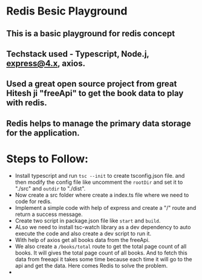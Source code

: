 # Redis Besic Playground

## This is a basic playground for redis concept

## Techstack used - Typescript, Node.j, express@4.x, axios.

## Used a great open source project from great Hitesh ji "freeApi" to get the book data to play with redis.

## Redis helps to manage the primary data storage for the application.

# Steps to Follow:

- Install typescript and run `tsc --init` to create tsconfig.json file. and then modify the config file like uncomment the `rootDir` and set it to "./src" and `outdir` to "./dist".
- Now create a src folder where create a index.ts file where we need to code for redis.
- Implement a simple code with help of express and create a "/" route and return a success message.
- Create two script in package.json file like `start` and `build`.
- ALso we need to install tsc-watch library as a dev dependency to auto execute the code and also create a dev script to run it.
- With help of axios get all books data from the freeApi.
- We also create a `/books/total` route to get the total page count of all books. It will gives the total page count of all books. And to fetch this data from freeapi it takes some time because each time it will go to the api and get the data. Here comes Redis to solve the problem.
- 
